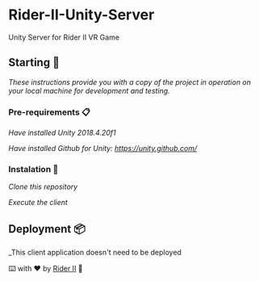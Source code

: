 # Rider-II-Unity-Server
Unity Server for Rider II VR Game

## Starting 🚀

_These instructions provide you with a copy of the project in operation on your local machine for development and testing._

### Pre-requirements 📋
_Have installed Unity 2018.4.20f1_

_Have installed Github for Unity: https://unity.github.com/_

### Instalation 🔧 

_Clone this repository_

_Execute the client_

## Deployment 📦

_This client application doesn't need to be deployed


⌨️ with ❤️ by [Rider II](https://github.com/RiderII) :hamster:
